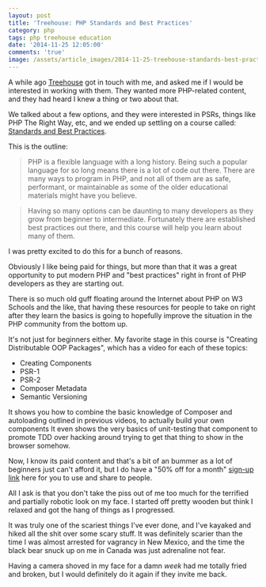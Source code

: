 ```yaml
---
layout: post
title: 'Treehouse: PHP Standards and Best Practices'
category: php
tags: php treehouse education
date: '2014-11-25 12:05:00'
comments: 'true'
image: /assets/article_images/2014-11-25-treehouse-standards-best-practices/camera.jpeg
---
```


A while ago [Treehouse] got in touch with me, and asked me if I would be interested in working with them. They wanted more PHP-related content, and they had heard I knew a thing or two about that.

We talked about a few options, and they were interested in PSRs, things like PHP The Right Way, etc, and we ended up settling on a course called: [Standards and Best Practices].

This is the outline:

> PHP is a flexible language with a long history. Being such a popular language for so long means there is a lot of code out there. There are many ways to program in PHP, and not all of them are as safe, performant, or maintainable as some of the older educational materials might have you believe.

> Having so many options can be daunting to many developers as they grow from beginner to intermediate. Fortunately there are established best practices out there, and this course will help you learn about many of them.

I was pretty excited to do this for a bunch of reasons. 

Obviously I like being paid for things, but more than that it was a great opportunity to put modern PHP and "best practices" right in front of PHP developers as they are starting out. 

There is so much old guff floating around the Internet about PHP on W3 Schools and the like, that having these resources for people to take on right after they learn the basics is going to hopefully improve the situation in the PHP community from the bottom up.

It's not just for beginners either. My favorite stage in this course is "Creating Distributable OOP Packages", which has a video for each of these topics:

* Creating Components
* PSR-1
* PSR-2
* Composer Metadata
* Semantic Versioning

It shows you how to combine the basic knowledge of Composer and autoloading outlined in previous videos, to actually build your own components It even shows the very basics of unit-testing that component to promote TDD over hacking around trying to get that thing to show in the browser somehow. 

<!-- A little birdy tells me that somebody else will be ready to take that unit-testing knowledge a little further. -->

<!-- ![Somebody is in the Treehouse](/) -->

Now, I know its paid content and that's a bit of an bummer as a lot of beginners just can't afford it, but I do have a "50% off for a month" [sign-up link] here for you to use and share to people. 

All I ask is that you don't take the piss out of me too much for the terrified and partially robotic look on my face. I started off pretty wooden but think I relaxed and got the hang of things as I progressed.

It was truly one of the scariest things I've ever done, and I've kayaked and hiked all the shit over some scary stuff. It was definitely scarier than the time I was almost arrested for vagrancy in New Mexico, and the time the black bear snuck up on me in Canada was just adrenaline not fear.

Having a camera shoved in my face for a damn _week_ had me totally fried and broken, but I would definitely do it again if they invite me back.

[PHP The Right Way]: http://www.phptherightway.com/
[Standards and Best Practices]: http://teamtreehouse.com/library/standards-and-best-practices
[Treehouse]: http://teamtreehouse.com/
[sign-up link]: https://teamtreehouse.com/signup_code/PhilSturgeon50